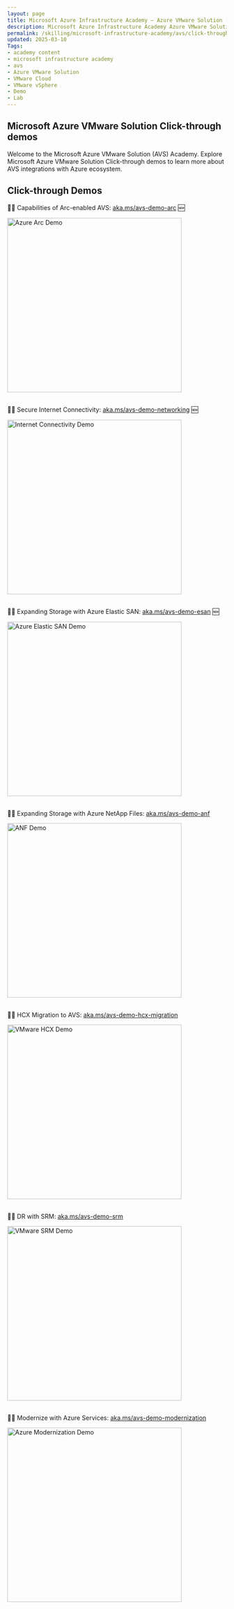 ```yaml
---
layout: page
title: Microsoft Azure Infrastructure Academy — Azure VMware Solution (AVS) - Click-through Demos
description: Microsoft Azure Infrastructure Academy Azure VMware Solution (AVS) - Click-through demos
permalink: /skilling/microsoft-infrastructure-academy/avs/click-through-demos
updated: 2025-03-10
Tags:
- academy content
- microsoft infrastructure academy
- avs
- Azure VMware Solution
- VMware Cloud
- VMware vSphere
- Demo
- Lab
---
```


## Microsoft Azure VMware Solution Click-through demos
Welcome to the Microsoft Azure VMware Solution (AVS) Academy. Explore Microsoft Azure VMware Solution Click-through demos to learn more about AVS integrations with Azure ecosystem.

## Click-through Demos

👩‍💻 Capabilities of Arc-enabled AVS: [aka.ms/avs-demo-arc](https://aka.ms/avs-demo-arc) 🆕

<img src="{{ site.baseurl }}/assets/AVS/click-through-demo/avs-demo-arc.png" alt="Azure Arc Demo" width="400">
<div>&nbsp;</div>

👩‍💻 Secure Internet Connectivity: [aka.ms/avs-demo-networking](https://aka.ms/avs-demo-networking) 🆕

<img src="{{ site.baseurl }}/assets/AVS/click-through-demo/avs-demo-internet-connectivity.png" alt="Internet Connectivity Demo" width="400">
<div>&nbsp;</div>

👩‍💻 Expanding Storage with Azure Elastic SAN: [aka.ms/avs-demo-esan](https://aka.ms/avs-demo-esan) 🆕

<img src="{{ site.baseurl }}/assets/AVS/click-through-demo/avs-demo-elastic-san.png" alt="Azure Elastic SAN Demo" width="400">
<div>&nbsp;</div>

👩‍💻 Expanding Storage with Azure NetApp Files: [aka.ms/avs-demo-anf](https://aka.ms/avs-demo-anf)

<img src="{{ site.baseurl }}/assets/AVS/click-through-demo/avs-demo-anf.png" alt="ANF Demo" width="400">
<div>&nbsp;</div>

👩‍💻 HCX Migration to AVS: [aka.ms/avs-demo-hcx-migration](https://aka.ms/avs-demo-hcx-migration)

<img src="{{ site.baseurl }}/assets/AVS/click-through-demo/avs-hcx-demo.png" alt="VMware HCX Demo" width="400">
<div>&nbsp;</div>

👩‍💻 DR with SRM: [aka.ms/avs-demo-srm](https://aka.ms/avs-demo-srm)

<img src="{{ site.baseurl }}/assets/AVS/click-through-demo/avs-demo-srm.png" alt="VMware SRM Demo" width="400">
<div>&nbsp;</div>

👩‍💻 Modernize with Azure Services: [aka.ms/avs-demo-modernization](https://aka.ms/avs-demo-modernization)

<img src="{{ site.baseurl }}/assets/AVS/click-through-demo/avs-demo-modernization.png" alt="Azure Modernization Demo" width="400">
<div>&nbsp;</div>
